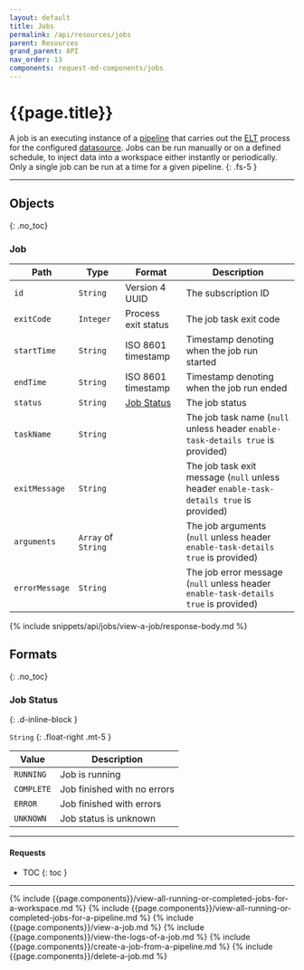 ```yaml
---
layout: default
title: Jobs
permalink: /api/resources/jobs
parent: Resources
grand_parent: API
nav_order: 13
components: request-md-components/jobs
---
```


# {{page.title}}

A job is an executing instance of a [pipeline](pipelines) that carries out the [ELT](https://en.wikipedia.org/wiki/Extract,_load,_transform) process for the configured [datasource](datasources). Jobs can be run manually or on a defined schedule, to inject data into a workspace either instantly or periodically. Only a single job can be run at a time for a given pipeline.
{: .fs-5 }

---

## Objects
{: .no_toc}

### Job

Path | Type | Format | Description
---- | ---- | ----------- | -----
`id` | `String` | Version 4 UUID | The subscription ID
`exitCode` | `Integer` | Process exit status | The job task exit code
`startTime` | `String` | ISO 8601 timestamp | Timestamp denoting when the job run started
`endTime` | `String` | ISO 8601 timestamp | Timestamp denoting when the job run ended
`status` | `String` | [Job Status](#job-status) | The job status
`taskName` | `String` | | The job task name (`null` unless header `enable-task-details true` is provided)
`exitMessage` | `String` | | The job task exit message (`null` unless header `enable-task-details true` is provided)
`arguments` | `Array` of `String` | | The job arguments (`null` unless header `enable-task-details true` is provided)
`errorMessage` | `String` | | The job error message (`null` unless header `enable-task-details true` is provided)

{% include snippets/api/jobs/view-a-job/response-body.md %}

## Formats
{: .no_toc}

### Job Status
{: .d-inline-block }

`String`
{: .float-right .mt-5 }

Value | Description
----- | -----------
`RUNNING` | Job is running
`COMPLETE` | Job finished with no errors
`ERROR` | Job finished with errors
`UNKNOWN` | Job status is unknown

---

#### Requests

- TOC
{: toc }

---

{% include {{page.components}}/view-all-running-or-completed-jobs-for-a-workspace.md %}
{% include {{page.components}}/view-all-running-or-completed-jobs-for-a-pipeline.md %}
{% include {{page.components}}/view-a-job.md %}
{% include {{page.components}}/view-the-logs-of-a-job.md %}
{% include {{page.components}}/create-a-job-from-a-pipeline.md %}
{% include {{page.components}}/delete-a-job.md %}
